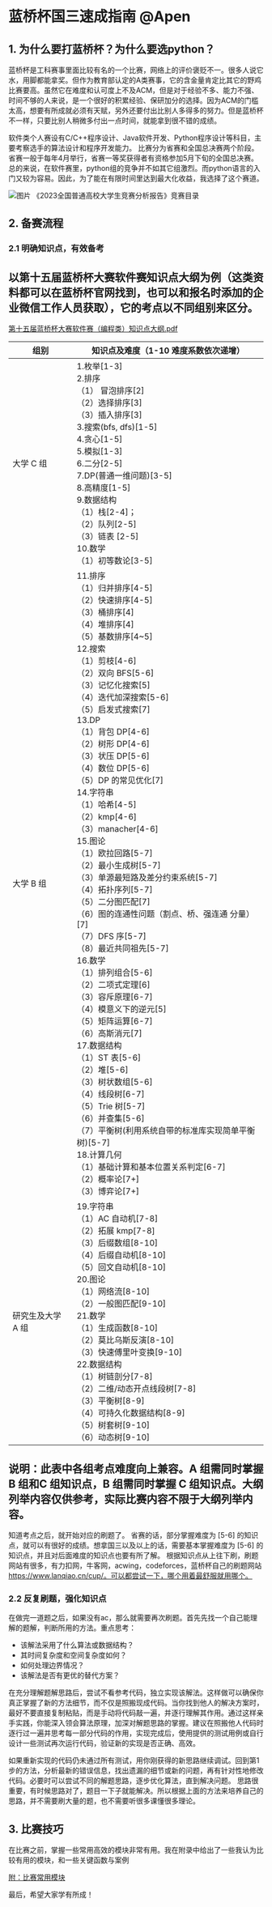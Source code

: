 # 蓝桥杯国三速成指南  @Apen

## 1. 为什么要打蓝桥杯？为什么要选python？

蓝桥杯是工科赛事里面比较有名的一个比赛，网络上的评价褒贬不一。很多人说它水，用脚都能拿奖。但作为教育部认定的A类赛事，它的含金量肯定比其它的野鸡比赛要高。虽然它在难度和认可度上不及ACM，但是对于经验不多、能力不强、时间不够的人来说，是一个很好的积累经验、保研加分的选择。因为ACM的门槛太高，想要有所成就必须有天赋，另外还要付出比别人多得多的努力。但是蓝桥杯不一样，只要比别人稍微多付出一点时间，就能拿到很不错的成绩。

软件类个人赛设有C/C++程序设计、Java软件开发、Python程序设计等科目，主要考察选手的算法设计和程序开发能力。 比赛分为省赛和全国总决赛两个阶段。省赛一般于每年4月举行，省赛一等奖获得者有资格参加5月下旬的全国总决赛。总的来说，在软件赛里，python组的竞争并不如其它组激烈。而python语言的入门又较为容易。因此，为了能在有限时间里达到最大化收益，我选择了这个赛道。

![图片](https://weshare.xin/蓝桥杯/软件赛道/mulu.png)
《2023全国普通高校大学生竞赛分析报告》竞赛目录

## 2. 备赛流程 

### 2.1 明确知识点，有效备考

以第十五届蓝桥杯大赛软件赛知识点大纲为例（这类资料都可以在蓝桥杯官网找到，也可以和报名时添加的企业微信工作人员获取），它的考点以不同组别来区分。
---
[第十五届蓝桥杯大赛软件赛（编程类）知识点大纲.pdf](https://weshare.xin/蓝桥杯/软件赛道/第十五届蓝桥杯大赛软件赛（编程类）知识点大纲.pdf)

|组别|知识点及难度（1-10 难度系数依次递增）|
|----|----|
|大学 C 组|1.枚举[1-3] <br>2.排序<br>（1） 冒泡排序[2]<br>（2）选择排序[3]<br>（3）插入排序[3]<br>3.搜索(bfs, dfs)[1-5] <br>4.贪心[1-5]<br>5.模拟[1-3] <br>6.二分[2-5]<br>7.DP(普通一维问题)[3-5] <br>8.高精度[1-5]<br>9.数据结构<br>（1）栈[2-4]；<br>（2）队列[2-5]<br>（3）链表 [2-5]<br>10.数学<br>（1）初等数论[3-5]|
|大学 B 组|11.排序<br>（1）归并排序[4-5]<br>（2）快速排序[4-5]<br>（3）桶排序[4]<br>（4）堆排序[4]<br>（5）基数排序[4~5]<br>12.搜索<br>（1）剪枝[4-6]<br>（2）双向 BFS[5-6]<br>（3）记忆化搜索[5]<br>（4）迭代加深搜索[5-6]<br>（5）启发式搜索[7]<br>13.DP<br>（1）背包 DP[4-6]<br>（2）树形 DP[4-6]<br>（3）状压 DP[5-6]<br>（4）数位 DP[5-6]<br>（5）DP 的常见优化[7]<br>14.字符串<br>（1）哈希[4-5]<br>（2）kmp[4-6]<br>（3）manacher[4-6]<br>15.图论<br>（1）欧拉回路[5-7]<br>（2）最小生成树[5-7]<br>（3）单源最短路及差分约束系统[5-7]<br>（4）拓扑序列[5-7]<br>（5）二分图匹配[7]<br>（6）图的连通性问题（割点、桥、强连通 分量）[7]<br>（7）DFS 序[5-7]<br>（8）最近共同祖先[5-7]<br>16.数学<br>（1）排列组合[5-6]<br>（2）二项式定理[6]<br>（3）容斥原理[6-7]<br>（4）模意义下的逆元[5]<br>（5）矩阵运算[6-7]<br>（6）高斯消元[7]<br>17.数据结构<br>（1）ST 表[5-6]<br>（2）堆[5-6]<br>（3）树状数组[5-6]<br>（4）线段树[6-7]<br>（5）Trie 树[5-7]<br>（6）并查集[5-6]<br>（7）平衡树(利用系统自带的标准库实现简单平衡树)[5-7]<br>18.计算几何<br>（1）基础计算和基本位置关系判定[6-7]<br>（2）概率论[7+]<br>（3）博弈论[7+]|
|研究生及大学 A 组|19.字符串<br>（1）AC 自动机[7-8]<br>（2）拓展 kmp[7-8]<br>（3）后缀数组[8-10]<br>（4）后缀自动机[8-10]<br>（5）回文自动机[8-10]<br>20.图论<br>（1）网络流[8-10]<br>（2）一般图匹配[9-10]<br>21.数学<br>（1）生成函数[8-10]<br>（2）莫比乌斯反演[8-10]<br>（3）快速傅里叶变换[9-10]<br>22.数据结构<br>（1）树链剖分[7-8]<br>（2）二维/动态开点线段树[7-8]<br>（3）平衡树[8-9]<br>（4）可持久化数据结构[8-9]<br>（5）树套树[9-10]<br>（6）动态树[9-10]|

说明：此表中各组考点难度向上兼容。A 组需同时掌握 B 组和C 组知识点，B 组需同时掌握 C 组知识点。大纲列举内容仅供参考，实际比赛内容不限于大纲列举内容。
---
知道考点之后，就开始对应的刷题了。
省赛的话，部分掌握难度为 [5-6] 的知识点，就可以有很好的成绩。想拿国三以及以上的话，需要基本掌握难度为 [5-6] 的知识点，并且对后面难度的知识点也要有所了解。
根据知识点从上往下刷，刷题网站有很多，有力扣网，牛客网，acwing，codeforces，蓝桥杯自己的刷题网站 https://www.lanqiao.cn/cup/。可以都尝试一下，哪个用着最舒服就用哪个。

### 2.2 反复刷题，强化知识点
在做完一道题之后，如果没有ac，那么就需要再次刷题。首先先找一个自己能理解的题解，判断所用的方法。重点思考：
- 该解法采用了什么算法或数据结构？
- 其时间复杂度和空间复杂度如何？
- 如何处理边界情况？
- 该解法是否有更优的替代方案？

在充分理解题解思路后，尝试不看参考代码，独立实现该解法。这样做可以确保你真正掌握了新的方法细节，而不仅是照搬现成代码。当你找到他人的解决方案时，最好不要直接复制粘贴，而是手动将代码敲一遍，并逐行理解其作用​。通过这样亲手实践，你能深入领会算法原理，加深对解题思路的掌握。建议在照搬他人代码时逐行过一遍并思考每一部分代码的作用，实现完成后，使用提供的测试用例或自行设计一些测试再次运行代码，验证新的实现是否正确、高效。

如果重新实现的代码仍未通过所有测试，用你刚获得的新思路继续调试。回到第1步的方法，分析最新的错误信息，找出遗漏的细节或新的问题，再有针对性地修改代码。必要时可以尝试不同的解题思路，逐步优化算法，直到解决问题。
思路很重要，有时候思路对了，题目一下子就能解决。所以根据上面的方法来培养自己的思路，并不需要刷大量的题，也不需要听很多课懂很多理论。

## 3. 比赛技巧

在比赛之前，掌握一些常用高效的模块非常有用。我在附录中给出了一些我认为比较有用的模块，和一些关键函数与案例

[附：比赛常用模块](https://blog.csdn.net/Iconicdusk/article/details/137011337?spm=1001.2014.3001.5501)
 
最后，希望大家学有所成！